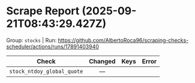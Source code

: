 # Scrape Report (2025-09-21T08:43:29.427Z)

Group: `stocks`  |  Run: https://github.com/AlbertoRoca96/scraping-checks-scheduler/actions/runs/17891403940

| Check | Changed | Keys | Error |
|---|:---:|:--|:--|
| `stock_ntdoy_global_quote` | — |  |  |
